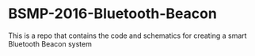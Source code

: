 # BSMP-2016-Bluetooth-Beacon
This is a repo that contains the code and schematics for creating a smart Bluetooth Beacon system
